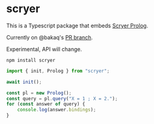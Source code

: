 # scryer

This is a Typescript package that embeds [Scryer Prolog](https://github.com/mthom/scryer-prolog).

Currently on @bakaq's [PR branch](https://github.com/bakaq/scryer-prolog/tree/wasm_rework).

Experimental, API will change.

```
npm install scryer
```

```typescript
import { init, Prolog } from "scryer";

await init();

const pl = new Prolog();
const query = pl.query("X = 1 ; X = 2.");
for (const answer of query) {
	console.log(answer.bindings);
}
```
